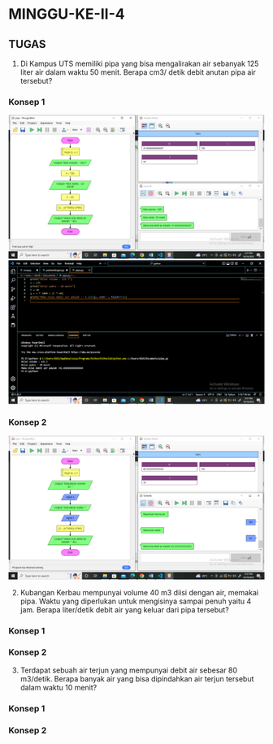 # MINGGU-KE-II-4

## TUGAS

1. Di Kampus UTS memiliki pipa yang bisa mengalirakan air sebanyak 125 liter air dalam waktu 50 menit. Berapa cm3/ detik debit anutan pipa air tersebut?
### Konsep 1

<img src="https://github.com/rosalarasati/MINGGU-KE-II-4/blob/main/konsep%201%20pipa.png">

<img src="https://github.com/rosalarasati/MINGGU-KE-II-4/blob/main/konsep%201%20pipa.v.png">

### Konsep 2

<img src="https://github.com/rosalarasati/MINGGU-KE-II-4/blob/main/konsep%202%20pipa.png">
  
  

2. Kubangan Kerbau mempunyai volume 40 m3 diisi dengan air, memakai pipa. Waktu yang diperlukan untuk mengisinya sampai penuh yaitu 4 jam. Berapa liter/detik debit air yang keluar dari pipa tersebut?
### Konsep 1


### Konsep 2

3. Terdapat sebuah air terjun yang mempunyai debit air sebesar 80 m3/detik. Berapa banyak air yang bisa dipindahkan air terjun tersebut dalam waktu 10 menit?
### Konsep 1


### Konsep 2
